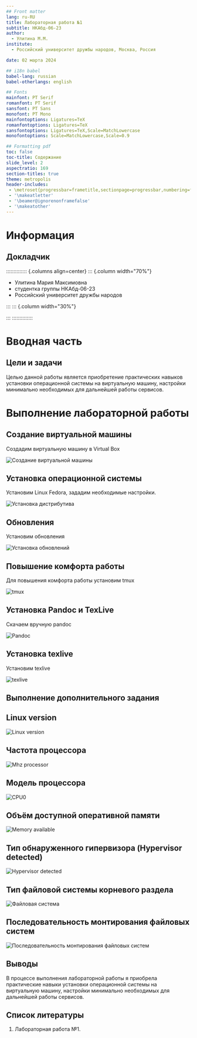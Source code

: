 ```yaml
---
## Front matter
lang: ru-RU
title: Лабораторная работа №1
subtitle: НКАбд-06-23
author:
  - Улитина М.М.
institute:
  - Российский университет дружбы народов, Москва, Россия

date: 02 марта 2024

## i18n babel
babel-lang: russian
babel-otherlangs: english

## Fonts
mainfont: PT Serif
romanfont: PT Serif
sansfont: PT Sans
monofont: PT Mono
mainfontoptions: Ligatures=TeX
romanfontoptions: Ligatures=TeX
sansfontoptions: Ligatures=TeX,Scale=MatchLowercase
monofontoptions: Scale=MatchLowercase,Scale=0.9

## Formatting pdf
toc: false
toc-title: Содержание
slide_level: 2
aspectratio: 169
section-titles: true
theme: metropolis
header-includes:
 - \metroset{progressbar=frametitle,sectionpage=progressbar,numbering=fraction}
 - '\makeatletter'
 - '\beamer@ignorenonframefalse'
 - '\makeatother'
---
```


# Информация

## Докладчик

:::::::::::::: {.columns align=center}
::: {.column width="70%"}

  * Улитина Мария Максимовна
  * студентка группы НКАбд-06-23
  * Российский университет дружбы народов

:::
::: {.column width="30%"}



:::
::::::::::::::

# Вводная часть

## Цели и задачи

Целью данной работы является приобретение практических навыков установки операционной системы на виртуальную машину, настройки минимально необходимых для дальнейшей работы сервисов.

# Выполнение лабораторной работы

## Создание виртуальной машины

Создадим виртуальную машину в Virtual Box

![Создание виртуальной машины](image/1.PNG)

## Установка операционной системы

Установим Linux Fedora, зададим необходимые настройки.

![Установка дистрибутива](image/2.PNG)

## Обновления

Установим обновления

![Установка обновлений](image/4.PNG)

## Повышение комфорта работы

Для повышения комфорта работы установим tmux

![tmux](image/5.PNG)

## Установка Pandoc и TexLive

Скачаем вручную pandoc

![Pandoc](image/11.PNG)

## Установка texlive

Установим texlive 

![texlive](image/12.PNG)

## Выполнение дополнительного задания

## Linux version

![Linux version](image/13.PNG)

## Частота процессора 

![Mhz processor](image/14.PNG)

## Модель процессора 

![CPU0](image/15.PNG)

## Объём доступной оперативной памяти

![Memory available](image/16.PNG)

## Тип обнаруженного гипервизора (Hypervisor detected)

![Hypervisor detected](image/17.PNG)

## Тип файловой системы корневого раздела

![Файловая система](image/18.PNG)

## Последовательность монтирования файловых систем

![Последовательность монтирования файловых систем](image/19.PNG)

## Выводы

В процессе выполнения лабораторной работы я приобрела практические навыки установки операционной системы на виртуальную машину, настройки минимально необходимых для дальнейшей работы сервисов.

## Список литературы

1. Лабораторная работа №1.





